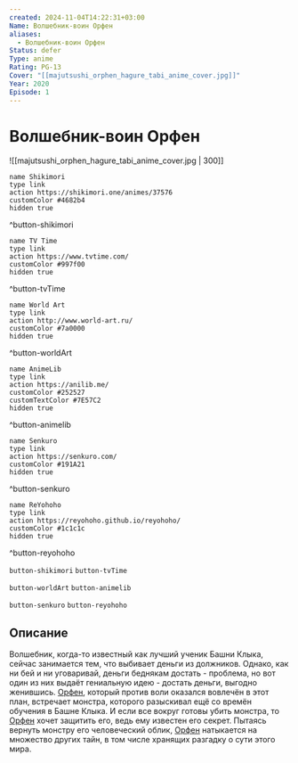 ```yaml
---
created: 2024-11-04T14:22:31+03:00
Name: Волшебник-воин Орфен
aliases:
  - Волшебник-воин Орфен
Status: defer
Type: anime
Rating: PG-13
Cover: "[[majutsushi_orphen_hagure_tabi_anime_cover.jpg]]"
Year: 2020
Episode: 1
---
```


# Волшебник-воин Орфен

![[majutsushi_orphen_hagure_tabi_anime_cover.jpg | 300]]

```button
name Shikimori
type link
action https://shikimori.one/animes/37576
customColor #4682b4
hidden true
```
^button-shikimori

```button
name TV Time
type link
action https://www.tvtime.com/
customColor #997f00
hidden true
```
^button-tvTime

```button
name World Art
type link
action http://www.world-art.ru/
customColor #7a0000
hidden true
```
^button-worldArt

```button
name AnimeLib
type link
action https://anilib.me/
customColor #252527
customTextColor #7E57C2
hidden true
```
^button-animelib

```button
name Senkuro
type link
action https://senkuro.com/
customColor #191A21
hidden true
```
^button-senkuro

```button
name ReYohoho
type link
action https://reyohoho.github.io/reyohoho/
customColor #1c1c1c
hidden true
```
^button-reyohoho

`button-shikimori` `button-tvTime`

`button-worldArt` `button-animelib`

`button-senkuro` `button-reyohoho`

## Описание

Волшебник, когда-то известный как лучший ученик Башни Клыка, сейчас занимается тем, что выбивает деньги из должников. Однако, как ни бей и ни уговаривай, деньги беднякам достать - проблема, но вот один из них выдаёт гениальную идею - достать деньги, выгодно женившись. [Орфен](https://shikimori.one/characters/1411-orphen), который против воли оказался вовлечён в этот план, встречает монстра, которого разыскивал ещё со времён обучения в Башне Клыка. И если все вокруг готовы убить монстра, то [Орфен](https://shikimori.one/characters/1411-orphen) хочет защитить его, ведь ему известен его секрет. Пытаясь вернуть монстру его человеческий облик, [Орфен](https://shikimori.one/characters/1411-orphen) натыкается на множество других тайн, в том числе хранящих разгадку о сути этого мира.
